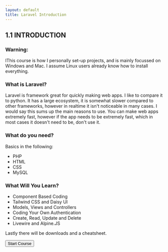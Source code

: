 ```yaml
---
layout: default
title: Laravel Introduction
---
```


<h2>1.1 INTRODUCTION</h2>

<h3>Warning:</h3>
<p>IThis course is how I personally set-up projects, and is mainly focussed on Windows and Mac. I assume Linux users already know how to install everything.</p>

<h3>What is Laravel?</h3>
<p>Laravel is framework great for quickly making web apps. I like to compare it to python. It has a large ecosystem, it is somewhat slower compared to other frameworks, however in realtime it isn't noticeable in many cases. I would say this sums up the main reasons to use. You can make web apps extremely fast, however if the app needs to be extremely fast, which in most cases it doesn't need to be, don't use it.</p>

<h3>What do you need?</h3>
<p>Basics in the following:</p>
<ul>
  <li>PHP</li>
  <li>HTML</li>
  <li>CSS</li>
  <li>MySQL</li>
</ul>

<h3>What Will You Learn?</h3>
<ul>
  <li>Component Based Coding</li>
  <li>Tailwind CSS and Daisy UI</li>
  <li>Models, Views and Controllers</li>
  <li>Coding Your Own Authentication</li>
  <li>Create, Read, Update and Delete</li>
  <li>Livewire and Alpine.JS</li>
</ul>

Lastly there will be downloads and a cheatsheet.

<a href="/views/laravel/setup"><button>Start Course</button></a>
